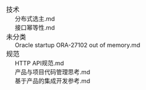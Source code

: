 <html>
<head>
<style type='text/css'>a{text-decoration:none;}</style>
</head>
<body>
<a href=https://github.com/xbcxs/xbcxs.github.io/tree/master/%E6%8A%80%E6%9C%AF><font size=4>技术</font></a></br>
&nbsp&nbsp&nbsp&nbsp&nbsp&nbsp<a href=https://github.com/xbcxs/xbcxs.github.io/blob/master/%E6%8A%80%E6%9C%AF/%E5%88%86%E5%B8%83%E5%BC%8F%E9%80%89%E4%B8%BB.md><font size=3>分布式选主.md</font></a></br>
&nbsp&nbsp&nbsp&nbsp&nbsp&nbsp<a href=https://github.com/xbcxs/xbcxs.github.io/blob/master/%E6%8A%80%E6%9C%AF/%E6%8E%A5%E5%8F%A3%E5%B9%82%E7%AD%89%E6%80%A7.md><font size=3>接口幂等性.md</font></a></br>
<a href=https://github.com/xbcxs/xbcxs.github.io/tree/master/%E6%9C%AA%E5%88%86%E7%B1%BB><font size=4>未分类</font></a></br>
&nbsp&nbsp&nbsp&nbsp&nbsp&nbsp<a href=https://github.com/xbcxs/xbcxs.github.io/blob/master/%E6%9C%AA%E5%88%86%E7%B1%BB/Oracle%20startup%20ORA-27102%20out%20of%20memory.md><font size=3>Oracle startup ORA-27102 out of memory.md</font></a></br>
<a href=https://github.com/xbcxs/xbcxs.github.io/tree/master/%E8%A7%84%E8%8C%83><font size=4>规范</font></a></br>
&nbsp&nbsp&nbsp&nbsp&nbsp&nbsp<a href=https://github.com/xbcxs/xbcxs.github.io/blob/master/%E8%A7%84%E8%8C%83/HTTP%20API%E8%A7%84%E8%8C%83.md><font size=3>HTTP API规范.md</font></a></br>
&nbsp&nbsp&nbsp&nbsp&nbsp&nbsp<a href=https://github.com/xbcxs/xbcxs.github.io/blob/master/%E8%A7%84%E8%8C%83/%E4%BA%A7%E5%93%81%E4%B8%8E%E9%A1%B9%E7%9B%AE%E4%BB%A3%E7%A0%81%E7%AE%A1%E7%90%86%E6%80%9D%E8%80%83.md><font size=3>产品与项目代码管理思考.md</font></a></br>
&nbsp&nbsp&nbsp&nbsp&nbsp&nbsp<a href=https://github.com/xbcxs/xbcxs.github.io/blob/master/%E8%A7%84%E8%8C%83/%E5%9F%BA%E4%BA%8E%E4%BA%A7%E5%93%81%E7%9A%84%E9%9B%86%E6%88%90%E5%BC%80%E5%8F%91%E5%8F%82%E8%80%83.md><font size=3>基于产品的集成开发参考.md</font></a></br>
</body>
</html>
